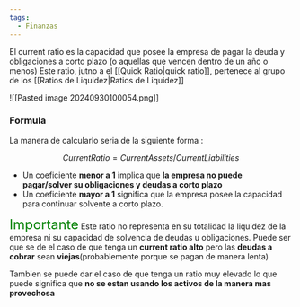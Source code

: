 ```yaml
---
tags:
  - Finanzas
---
```

El current ratio es la capacidad que posee la empresa de pagar la deuda y obligaciones a corto plazo (o aquellas que vencen dentro de un año o menos)
Este ratio, jutno a el [[Quick Ratio|quick ratio]],  pertenece al grupo de los [[Ratios de Liquidez|Ratios de Liquidez]]

![[Pasted image 20240930100054.png]]

### Formula
La manera de calcularlo seria de la siguiente forma : 

$$
Current Ratio = Current Assets/Current Liabilities
$$
- Un coeficiente **menor a 1** implica que **la empresa no puede pagar/solver  su obligaciones y deudas a corto plazo**
- Un coeficiente **mayor a 1** significa que la empresa posee la capacidad para continuar solvente a corto plazo.

<font size="5" color="green">Importante</font>
Este ratio no representa en su totalidad la liquidez de la empresa ni su capacidad de solvencia de deudas u obligaciones. Puede ser que se de el caso de que tenga un **current ratio alto** pero las **deudas a cobrar** sean **viejas**(probablemente porque se pagan de manera lenta)

Tambien se puede dar el caso de que tenga un ratio muy elevado lo que puede significa que **no se estan usando los activos de la manera mas provechosa**